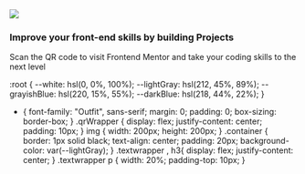<!DOCTYPE html>
<html lang="en">
<head>
  <meta charset="UTF-8">
  <meta http-equiv="X-UA-Compatible" content="IE=edge">
  <meta name="viewport" content="width=device-width, initial-scale=1.0">
  <title>QR Code </title>
</head>

<body>
  <div class='container'>
    <div class='qrWrapper'>
      <img src='https://api.qrserver.com/v1/create-qr-code/?size=200x200&data=example'>
    </div>
    <h3>Improve your front-end skills by building Projects </h3>
    <div class='textwrapper'>
      <p> Scan the QR code to visit Frontend Mentor and take your coding skills to the next level</p>
    </div>
  </div>
</body>
</html>


:root {
  --white: hsl(0, 0%, 100%);
  --lightGray: hsl(212, 45%, 89%);
  --grayishBlue: hsl(220, 15%, 55%);
  --darkBlue: hsl(218, 44%, 22%);
}

* {
  font-family: "Outfit", sans-serif;
  margin: 0;
  padding: 0;
  box-sizing: border-box;
}
.qrWrapper {
  display: flex;
  justify-content: center;
  padding: 10px;
}
img {
  width: 200px;
  height: 200px;
}
.container {
  border: 1px solid black;
  text-align: center;
  padding: 20px;
  background-color: var(--lightGray);
}
.textwrapper , h3{
  display: flex;
  justify-content: center;
}
.textwrapper p {
  width: 20%;
  padding-top: 10px;
}

